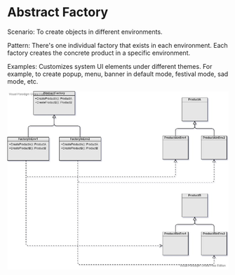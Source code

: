 Abstract Factory
===
Scenario: To create objects in different environments.

Pattern: There's one individual factory that exists in each environment. Each factory creates the concrete product in a specific environment.

Examples: Customizes system UI elements under different themes. For example, to create popup, menu, banner in default mode, festival mode, sad mode, etc.

![UML](UML.jpg)
